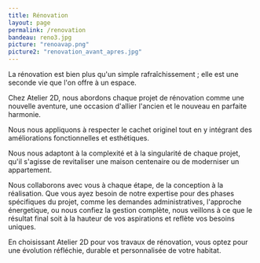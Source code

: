```yaml
---
title: Rénovation
layout: page
permalink: /renovation
bandeau: reno3.jpg
picture: "renoavap.png"
picture2: "renovation_avant_apres.jpg"
---
```


La rénovation est bien plus qu'un simple rafraîchissement ; elle est une seconde vie que l'on offre à un espace.

Chez Atelier 2D, nous abordons chaque projet de rénovation comme une nouvelle aventure, une occasion d'allier l'ancien et le nouveau en parfaite harmonie.

Nous nous appliquons à respecter le cachet originel tout en y intégrant des améliorations fonctionnelles et esthétiques.

Nous nous adaptont à la complexité et à la singularité de chaque projet, qu'il s'agisse de revitaliser une maison centenaire ou de moderniser un appartement.

Nous collaborons avec vous à chaque étape, de la conception à la réalisation. Que vous ayez besoin de notre expertise pour des phases spécifiques du projet, comme les demandes administratives, l'approche énergetique, ou nous confiez la gestion complète, nous veillons à ce que le résultat final soit à la hauteur de vos aspirations et reflète vos besoins uniques.

En choisissant Atelier 2D pour vos travaux de rénovation, vous optez pour une évolution réfléchie, durable et personnalisée de votre habitat.


